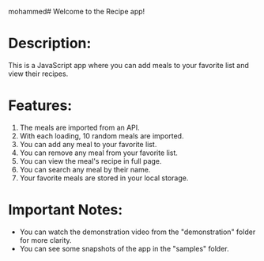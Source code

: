 mohammed# Welcome to the Recipe app!

# Description:
This is a JavaScript app where you can add meals to your favorite list and view their recipes.

# Features:
1. The meals are imported from an API.
2. With each loading, 10 random meals are imported.
3. You can add any meal to your favorite list.
4. You can remove any meal from your favorite list.
5. You can view the meal's recipe in full page.
6. You can search any meal by their name.
7. Your favorite meals are stored in your local storage.

# Important Notes:
* You can watch the demonstration video from the "demonstration" folder for more clarity.
* You can see some snapshots of the app in the "samples" folder.
